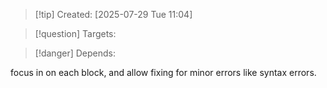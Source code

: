 
>[!tip] Created: [2025-07-29 Tue 11:04]

>[!question] Targets: 

>[!danger] Depends: 

focus in on each block, and allow fixing for minor errors like syntax errors.